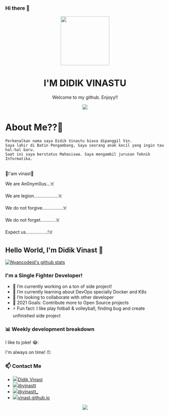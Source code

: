 ### Hi there 👋

<p align="center">
  <img src="https://user-images.githubusercontent.com/50107558/70987321-387b4a80-20f2-11ea-94e0-9a1078e14e37.png" width="154"></center>
  <h1 align="center">I'M DIDIK VINASTU</h1>
  <p align="center">Welcome to my github. Enjoyy!!<p>
<p align="center">
  <img src="https://img.shields.io/badge/Instagram-vinastt_-red"></center>


  # About Me??👻
  ```
  Perkenalkan nama saya Didik Vinastu biasa dipanggil Vin. 
  Saya lahir di Batin Pengambang, Saya seorang anak kecil yang ingin tau hal-hal baru. 
  Saat ini saya berstatus Mahasiswa. Saya mengambil jurusan Teknik Informatika.
  ```

<p><br>👻I'am vinast👻</br>
<span><p>We are An0nym0us...☠️</p></span>
<p>We are legion...................☠️</p>
<p>We do not forgive................☠️</p>
<p>We do not forget............☠️</p>
<p>Expect us.................!☠️</p>

## Hello World, I'm Didik Vinast 👋

[![Nyancodeid's github stats](https://github-readme-stats.vercel.app/api?username=vinast)](https://github.com/vinast/vinast)

### I'm a Single Fighter Developer!
- 🔭 I’m currently working on a ton of side project!
- 🌱 I’m currently learning about DevOps specially Docker and K8s
- 👯 I’m looking to collaborate with other developer
- 🥅 2021 Goals: Contribute more to Open Source projects
- ⚡ Fun fact: I like play fotball & volleyball, finding bug and create unfinished side project 

### 📊 Weekly development breakdown

<p>I like to joke! 😂:</p>
<p>I'm always on time! ⏰:</p>

### 📫 Contact Me
- <img src="https://img.icons8.com/ios-glyphs/30/000000/facebook-new.png"/>[Didik Vinast](https://www.facebook.com/profile.php?id=100026730090913)
- <img src="https://img.icons8.com/material-outlined/30/000000/twitter.png"/>[@vinastt](https://twitter.com/vinastt)
- <img src="https://img.icons8.com/material-outlined/30/000000/instagram-new.png"/>[@vinastt_](https://instagram.com/vinastt_)
- <img src="https://img.icons8.com/material-outlined/30/000000/domain.png"/>[vinast.github.io](https://vinast.github.io/)

<p align="center">
  <img src="https://img.shields.io/badge/os-linux_-blue"></center>
